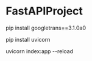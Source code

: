 # FastAPIProject

pip install googletrans==3.1.0a0

pip install uvicorn

uvicorn index:app --reload
